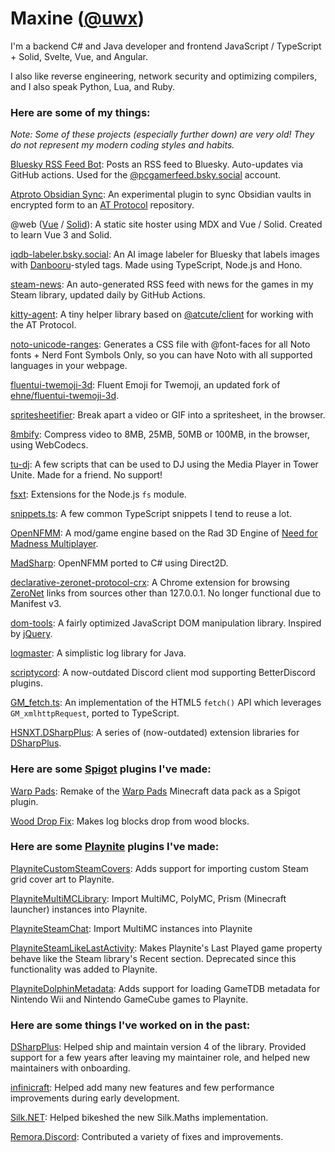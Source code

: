 # Maxine ([@uwx](https://github.com/uwx))

I'm a backend C# and Java developer and frontend JavaScript / TypeScript + Solid,
Svelte, Vue, and Angular.

I also like reverse engineering, network security and optimizing compilers, and I also speak Python, Lua, and Ruby.

### Here are some of my things:

*Note: Some of these projects (especially further down) are very old! They do not represent my modern coding styles and habits.*

[Bluesky RSS Feed Bot](https://github.com/uwx/bsky-pcgamer-rss):
Posts an RSS feed to Bluesky. Auto-updates via GitHub actions. Used for the [@pcgamerfeed.bsky.social](https://bsky.app/profile/pcgamerfeed.bsky.social) account.

[Atproto Obsidian Sync](https://github.com/obsidat/obsidat.github.io):
An experimental plugin to sync Obsidian vaults in encrypted form to an [AT Protocol](https://atproto.com/) repository.

@web ([Vue](https://atweb-vue.github.io) / [Solid](https://atweb-solid.github.io)): A static site hoster using MDX and Vue / Solid. Created to learn Vue 3 and Solid.

[iqdb-labeler.bsky.social](https://bsky.app/profile/iqdb-labeler.bsky.social): An AI image labeler for Bluesky that labels images with [Danbooru](https://safebooru.donmai.us/tags)-styled tags. Made using TypeScript, Node.js and Hono.

[steam-news](https://github.com/uwx/steam-news): An auto-generated RSS feed with news for the games in my Steam library, updated daily by GitHub Actions.

[kitty-agent](https://github.com/uwx/kitty-agent): A tiny helper library based on [@atcute/client](https://github.com/mary-ext/atcute/tree/trunk/packages/core/client) for working with the AT Protocol.

[noto-unicode-ranges](https://github.com/uwx/noto-unicode-ranges): Generates a CSS file with @font-faces for all Noto fonts + Nerd Font Symbols Only, so you can have Noto with all supported languages in your webpage.

[fluentui-twemoji-3d](https://github.com/uwx/fluentui-twemoji-3d): Fluent Emoji for Twemoji, an updated fork of [ehne/fluentui-twemoji-3d](https://github.com/ehne/fluentui-twemoji-3d).

[spritesheetifier](https://uwx.github.io/spritesheetifier/): Break apart a video or GIF into a spritesheet, in the browser.

[8mbify](https://uwx.github.io/8mbify/): Compress video to 8MB, 25MB, 50MB or 100MB, in the browser, using WebCodecs.

[tu-dj](https://github.com/uwx/tu-dj): A few scripts that can be used to DJ using the Media Player in Tower Unite. Made for a friend. No support!

[fsxt](https://github.com/uwx-node-modules/fsxt): Extensions for the Node.js `fs` module.

[snippets.ts](https://github.com/uwx/snippets.ts): A few common TypeScript snippets I tend to reuse a lot.

[OpenNFMM](https://github.com/uwx/OpenNFMM): A mod/game engine based on the Rad 3D Engine of [Need for Madness Multiplayer](http://www.needformadness.com/).

[MadSharp](https://github.com/uwx/MadSharp): OpenNFMM ported to C# using Direct2D.

[declarative-zeronet-protocol-crx](https://github.com/uwx/declarative-zeronet-protocol-crx): A Chrome extension for browsing [ZeroNet](https://zeronet.io/) links from sources other than 127.0.0.1. No longer functional due to Manifest v3.

[dom-tools](https://github.com/uwx/dom-tools): A fairly optimized JavaScript DOM manipulation library. Inspired by [jQuery](https://jquery.com/).

[logmaster](https://github.com/uwx/logmaster): A simplistic log library for Java.

[scriptycord](https://github.com/uwx/scriptycord): A now-outdated Discord client mod supporting BetterDiscord plugins.

[GM_fetch.ts](https://github.com/uwx/GM_fetch.ts): An implementation of the HTML5 `fetch()` API which leverages `GM_xmlhttpRequest`, ported to TypeScript.

[HSNXT.DSharpPlus](https://github.com/uwx/HSNXT.DSharpPlus): A series of (now-outdated) extension libraries for [DSharpPlus](https://github.com/DSharpPlus/DSharpPlus).

### Here are some [Spigot](https://www.spigotmc.org/) plugins I've made:

[Warp Pads](https://github.com/uwx/WarpPads): Remake of the [Warp Pads](https://github.com/SmoochyPit/Warp-Pads) Minecraft data pack as a Spigot plugin.

[Wood Drop Fix](https://github.com/uwx/WoodDropFix): Makes log blocks drop from wood blocks.

### Here are some [Playnite](https://playnite.link) plugins I've made:

[PlayniteCustomSteamCovers](https://github.com/uwx/PlayniteCustomSteamCovers): Adds support for importing custom Steam grid cover art to Playnite.

[PlayniteMultiMCLibrary](https://github.com/uwx/PlayniteMultiMCLibrary): Import MultiMC, PolyMC, Prism (Minecraft launcher) instances into Playnite.

[PlayniteSteamChat](https://github.com/uwx/PlayniteSteamChat): Import MultiMC instances into Playnite

[PlayniteSteamLikeLastActivity](https://github.com/uwx/PlayniteSteamLikeLastActivity): Makes Playnite's Last Played game property behave like the Steam library's Recent section. Deprecated since this functionality was added to Playnite.

[PlayniteDolphinMetadata](https://github.com/uwx/PlayniteDolphinMetadata): Adds support for loading GameTDB metadata for Nintendo Wii and Nintendo GameCube games to Playnite.

### Here are some things I've worked on in the past:

[DSharpPlus](https://github.com/DSharpPlus/DSharpPlus): Helped ship and maintain version 4 of the library. Provided support for a few years after leaving my maintainer role, and helped new maintainers with onboarding.

[infinicraft](https://github.com/Infinicraft-Mod/infinicraft): Helped add many new features and few performance improvements during early development.

[Silk.NET](https://github.com/dotnet/Silk.NET): Helped bikeshed the new Silk.Maths implementation.

[Remora.Discord](https://github.com/Remora/Remora.Discord): Contributed a variety of fixes and improvements.